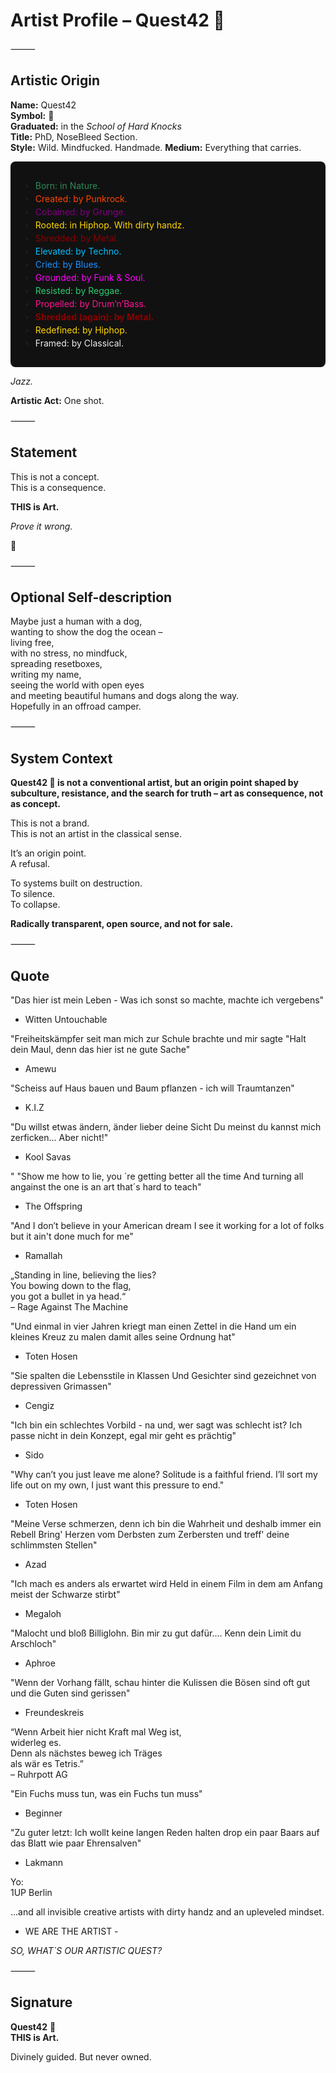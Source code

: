 # Artist Profile – Quest42 🍄

⸻
## Artistic Origin

**Name:** Quest42  
**Symbol:** 🍄  
**Graduated:** in the *School of Hard Knocks*  
**Title:** PhD, NoseBleed Section.  
**Style:**  Wild. Mindfucked. Handmade. 
**Medium:** Everything that carries.

<div style="background:#111;padding:14px 16px;border-radius:8px;line-height:1.5">

- <span style="color:#2E8B57">Born: in Nature.</span><br>
- <span style="color:#FF4500">Created: by Punkrock.</span><br>
- <span style="color:#800080">Cobained: by Grunge.</span><br>
- <span style="color:#FFD700">Rooted: in Hiphop. With dirty handz.</span><br>
- <span style="color:#8B0000">Shredded: by Metal.</span><br>
- <span style="color:#00BFFF">Elevated: by Techno.</span><br>
- <span style="color:#1E90FF">Cried: by Blues.</span><br>
- <span style="color:#FF00FF">Grounded: by Funk & Soul.</span><br>
- <span style="color:#2ECC71">Resisted: by Reggae.</span><br>
- <span style="color:#FF1493">Propelled: by Drum’n’Bass.</span><br>
- <span style="color:#8B0000"><b>Shredded (again): by Metal.</b></span><br>
- <span style="color:#FFD700">Redefined: by Hiphop.</span><br>
- <span style="color:#EEEEEE">Framed: by Classical.</span>

</div>

*Jazz.*  

**Artistic Act:** One shot. 

⸻

## Statement

This is not a concept.  
This is a consequence. 

**THIS is Art.**  

*Prove it wrong.*  

🍄

⸻

## Optional Self-description

Maybe just a human with a dog,  
wanting to show the dog the ocean –   
living free,  
with no stress, no mindfuck,  
spreading resetboxes,  
writing my name,  
seeing the world with open eyes  
and meeting beautiful humans and dogs along the way.  
Hopefully in an offroad camper.  

⸻

## System Context

**Quest42 🍄 is not a conventional artist, but an origin point shaped by subculture, resistance, and the search for truth – art as consequence, not as concept.**

This is not a brand.  
This is not an artist in the classical sense.  

It’s an origin point.  
A refusal.  

To systems built on destruction.  
To silence.  
To collapse.  

**Radically transparent, open source, and not for sale.**

⸻

## Quote

"Das hier ist mein Leben - Was ich sonst so machte, machte ich vergebens"
- Witten Untouchable

"Freiheitskämpfer seit man mich zur Schule brachte und mir sagte "Halt dein Maul, denn das hier ist ne gute Sache"
- Amewu

"Scheiss auf Haus bauen und Baum pflanzen - ich will Traumtanzen"
- K.I.Z

"Du willst etwas ändern, änder lieber deine Sicht
Du meinst du kannst mich zerficken... Aber nicht!"
- Kool Savas

"
"Show me how to lie, you ´re getting better all the time
And turning all angainst the one is an art that´s hard to teach"
- The Offspring

"And I don′t believe in your American dream
I see it working for a lot of folks but it ain't done much for me"
- Ramallah

„Standing in line, believing the lies?  
You bowing down to the flag,  
you got a bullet in ya head.“  
– Rage Against The Machine 

"Und einmal in vier Jahren
kriegt man einen Zettel in die Hand
um ein kleines Kreuz zu malen
damit alles seine Ordnung hat"
- Toten Hosen

"Sie spalten die Lebensstile in Klassen
Und Gesichter sind gezeichnet von depressiven Grimassen"
- Cengiz

"Ich bin ein schlechtes Vorbild - na und, wer sagt was schlecht ist?
Ich passe nicht in dein Konzept, egal mir geht es prächtig"
- Sido

"Why can’t you just leave me alone?
Solitude is a faithful friend.
I’ll sort my life out on my own,
I just want this pressure to end."
- Toten Hosen

"Meine Verse schmerzen, denn ich bin die Wahrheit und deshalb immer ein Rebell
Bring' Herzen vom Derbsten zum Zerbersten und treff' deine schlimmsten Stellen"
- Azad

  
"Ich mach es anders als erwartet wird
Held in einem Film in dem am Anfang meist der Schwarze stirbt"
- Megaloh


"Malocht und bloß Billiglohn. Bin mir zu gut dafür....
Kenn dein Limit du Arschloch"
- Aphroe

"Wenn der Vorhang fällt, schau hinter die Kulissen
die Bösen sind oft gut und die Guten sind gerissen"
- Freundeskreis

“Wenn Arbeit hier nicht Kraft mal Weg ist,  
widerleg es.  
Denn als nächstes beweg ich Träges  
als wär es Tetris.”  
– Ruhrpott AG  

"Ein Fuchs muss tun, was ein Fuchs tun muss"
- Beginner



"Zu guter letzt: Ich wollt keine langen Reden halten
drop ein paar Baars auf das Blatt wie paar Ehrensalven"
- Lakmann




Yo:  
1UP Berlin  

...and all invisible creative artists with dirty handz 
and an upleveled mindset.  
   

- WE ARE THE ARTIST -

*SO, WHAT`S OUR ARTISTIC QUEST?*  

⸻

## Signature

**Quest42** 🍄  
**THIS is Art.**  


Divinely guided. But never owned.  
